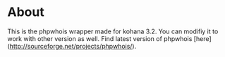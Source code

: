 About
===

This is the phpwhois wrapper made for kohana 3.2. You can modifiy it to work with other version as well.
Find latest version of phpwhois [here] (http://sourceforge.net/projects/phpwhois/).
